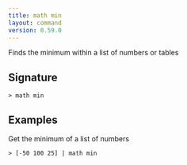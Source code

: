 ```yaml
---
title: math min
layout: command
version: 0.59.0
---
```


Finds the minimum within a list of numbers or tables

## Signature

```> math min ```

## Examples

Get the minimum of a list of numbers
```shell
> [-50 100 25] | math min
```
